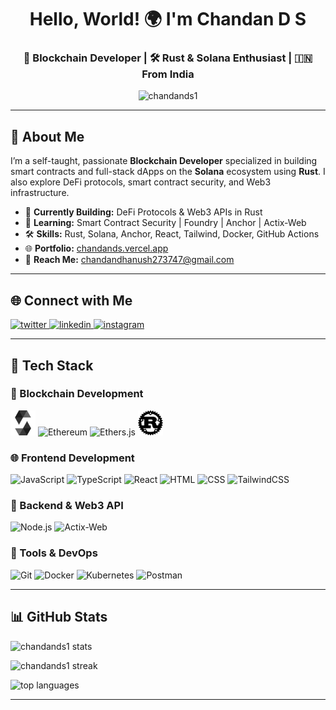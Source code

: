 <h1 align="center">Hello, World! 🌍 I'm Chandan D S</h1>
<h3 align="center">🔗 Blockchain Developer | 🛠️ Rust & Solana Enthusiast | 🇮🇳 From India</h3>

<p align="center">
  <img src="https://komarev.com/ghpvc/?username=chandands1&label=Profile%20Views&color=0e75b6&style=flat" alt="chandands1" />
</p>


---

## 🚀 About Me

I’m a self-taught, passionate **Blockchain Developer** specialized in building smart contracts and full-stack dApps on the **Solana** ecosystem using **Rust**. I also explore DeFi protocols, smart contract security, and Web3 infrastructure.

- 🔭 **Currently Building:** DeFi Protocols & Web3 APIs in Rust  
- 🧠 **Learning:** Smart Contract Security | Foundry | Anchor | Actix-Web  
- 🛠️ **Skills:** Rust, Solana, Anchor, React, Tailwind, Docker, GitHub Actions  
- 🌐 **Portfolio:** [chandands.vercel.app](https://chandands.vercel.app)  
- 📨 **Reach Me:** chandandhanush273747@gmail.com  

---

## 🌐 Connect with Me

<p align="left">
  <a href="https://twitter.com/chandan_gowda_1" target="_blank">
    <img src="https://raw.githubusercontent.com/rahuldkjain/github-profile-readme-generator/master/src/images/icons/Social/twitter.svg" alt="twitter" height="30" width="40"/>
  </a>
  <a href="https://www.linkedin.com/in/chandan-d-s-281a89320/" target="_blank">
    <img src="https://raw.githubusercontent.com/rahuldkjain/github-profile-readme-generator/master/src/images/icons/Social/linked-in-alt.svg" alt="linkedin" height="30" width="40"/>
  </a>
  <a href="https://www.instagram.com/chandan_d_s01/" target="_blank">
    <img src="https://raw.githubusercontent.com/rahuldkjain/github-profile-readme-generator/master/src/images/icons/Social/instagram.svg" alt="instagram" height="30" width="40"/>
  </a>
</p>

---

## 🧠 Tech Stack

### 💠 Blockchain Development
<p>
  <img src="https://raw.githubusercontent.com/devicons/devicon/master/icons/solidity/solidity-original.svg" alt="Solidity" width="40" height="40"/>
  <img src="https://raw.githubusercontent.com/devicons/devicon/master/icons/ethereum/ethereum-original.svg" alt="Ethereum" width="40" height="40"/>
  <img src="https://seeklogo.com/images/E/ethers-io-logo-B394F3B568-seeklogo.com.png" alt="Ethers.js" width="40" height="40"/>
  <img src="https://raw.githubusercontent.com/devicons/devicon/master/icons/rust/rust-plain.svg" alt="Rust" width="40" height="40"/>
</p>

### 🌐 Frontend Development
<p>
  <img src="https://cdn.jsdelivr.net/gh/devicons/devicon/icons/javascript/javascript-original.svg" alt="JavaScript" width="40" height="40"/>
  <img src="https://cdn.jsdelivr.net/gh/devicons/devicon/icons/typescript/typescript-original.svg" alt="TypeScript" width="40" height="40"/>
  <img src="https://cdn.jsdelivr.net/gh/devicons/devicon/icons/react/react-original.svg" alt="React" width="40" height="40"/>
  <img src="https://cdn.jsdelivr.net/gh/devicons/devicon/icons/html5/html5-original.svg" alt="HTML" width="40" height="40"/>
  <img src="https://cdn.jsdelivr.net/gh/devicons/devicon/icons/css3/css3-original.svg" alt="CSS" width="40" height="40"/>
  <img src="https://cdn.jsdelivr.net/gh/devicons/devicon/icons/tailwindcss/tailwindcss-plain.svg" alt="TailwindCSS" width="40" height="40"/>
</p>

### 🔧 Backend & Web3 API
<p>
  <img src="https://cdn.jsdelivr.net/gh/devicons/devicon/icons/nodejs/nodejs-original.svg" alt="Node.js" width="40" height="40"/>
  <img src="https://avatars.githubusercontent.com/u/99961058?s=200&v=4" alt="Actix-Web" width="40" height="40"/>
</p>

### 🧰 Tools & DevOps
<p>
  <img src="https://cdn.jsdelivr.net/gh/devicons/devicon/icons/git/git-original.svg" alt="Git" width="40" height="40"/>
  <img src="https://cdn.jsdelivr.net/gh/devicons/devicon/icons/docker/docker-original.svg" alt="Docker" width="40" height="40"/>
  <img src="https://cdn.jsdelivr.net/gh/devicons/devicon/icons/kubernetes/kubernetes-plain.svg" alt="Kubernetes" width="40" height="40"/>
  <img src="https://www.vectorlogo.zone/logos/getpostman/getpostman-icon.svg" alt="Postman" width="40" height="40"/>
</p>

---

## 📊 GitHub Stats
<p align="left">
  <img src="https://github-readme-stats.vercel.app/api?username=chandands1&show_icons=true&locale=en&theme=radical" alt="chandands1 stats" />
</p>
<p align="left">
  <img src="https://github-readme-streak-stats.herokuapp.com/?user=chandands1&theme=radical" alt="chandands1 streak" />
</p>
<p align="left">
  <img src="https://github-readme-stats.vercel.app/api/top-langs?username=chandands1&show_icons=true&locale=en&layout=compact&theme=radical" alt="top languages" />
</p>

---

